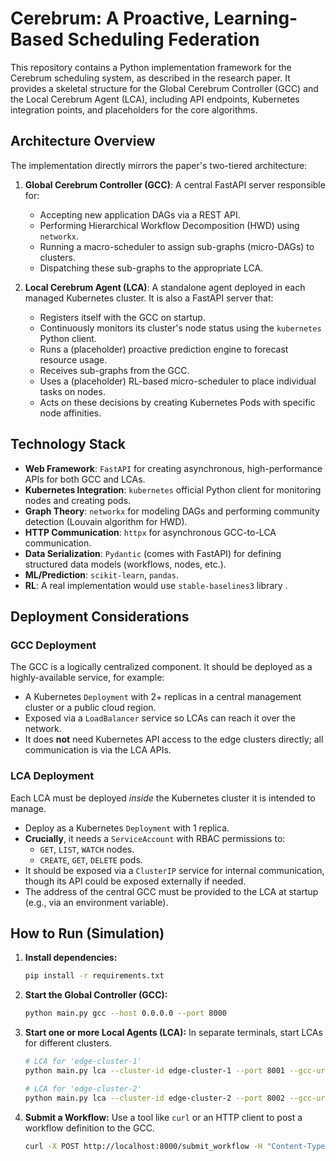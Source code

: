 # Cerebrum: A Proactive, Learning-Based Scheduling Federation

This repository contains a Python implementation framework for the Cerebrum scheduling system, as described in the research paper. It provides a skeletal structure for the Global Cerebrum Controller (GCC) and the Local Cerebrum Agent (LCA), including API endpoints, Kubernetes integration points, and placeholders for the core algorithms.

## Architecture Overview

The implementation directly mirrors the paper's two-tiered architecture:

1.  **Global Cerebrum Controller (GCC)**: A central FastAPI server responsible for:
    *   Accepting new application DAGs via a REST API.
    *   Performing Hierarchical Workflow Decomposition (HWD) using `networkx`.
    *   Running a macro-scheduler to assign sub-graphs (micro-DAGs) to clusters.
    *   Dispatching these sub-graphs to the appropriate LCA.

2.  **Local Cerebrum Agent (LCA)**: A standalone agent deployed in each managed Kubernetes cluster. It is also a FastAPI server that:
    *   Registers itself with the GCC on startup.
    *   Continuously monitors its cluster's node status using the `kubernetes` Python client.
    *   Runs a (placeholder) proactive prediction engine to forecast resource usage.
    *   Receives sub-graphs from the GCC.
    *   Uses a (placeholder) RL-based micro-scheduler to place individual tasks on nodes.
    *   Acts on these decisions by creating Kubernetes Pods with specific node affinities.

## Technology Stack

*   **Web Framework**: `FastAPI` for creating asynchronous, high-performance APIs for both GCC and LCAs.
*   **Kubernetes Integration**: `kubernetes` official Python client for monitoring nodes and creating pods.
*   **Graph Theory**: `networkx` for modeling DAGs and performing community detection (Louvain algorithm for HWD).
*   **HTTP Communication**: `httpx` for asynchronous GCC-to-LCA communication.
*   **Data Serialization**: `Pydantic` (comes with FastAPI) for defining structured data models (workflows, nodes, etc.).
*   **ML/Prediction**: `scikit-learn`, `pandas`.
*   **RL**: A real implementation would use   `stable-baselines3` library .

## Deployment Considerations

### GCC Deployment
The GCC is a logically centralized component. It should be deployed as a highly-available service, for example:
*   A Kubernetes `Deployment` with 2+ replicas in a central management cluster or a public cloud region.
*   Exposed via a `LoadBalancer` service so LCAs can reach it over the network.
*   It does **not** need Kubernetes API access to the edge clusters directly; all communication is via the LCA APIs.

### LCA Deployment
Each LCA must be deployed *inside* the Kubernetes cluster it is intended to manage.
*   Deploy as a Kubernetes `Deployment` with 1 replica.
*   **Crucially**, it needs a `ServiceAccount` with RBAC permissions to:
    *   `GET`, `LIST`, `WATCH` nodes.
    *   `CREATE`, `GET`, `DELETE` pods.
*   It should be exposed via a `ClusterIP` service for internal communication, though its API could be exposed externally if needed.
*   The address of the central GCC must be provided to the LCA at startup (e.g., via an environment variable).

## How to Run (Simulation)

1.  **Install dependencies:**
    ```bash
    pip install -r requirements.txt
    ```

2.  **Start the Global Controller (GCC):**
    ```bash
    python main.py gcc --host 0.0.0.0 --port 8000
    ```

3.  **Start one or more Local Agents (LCA):**
    In separate terminals, start LCAs for different clusters.
    ```bash
    # LCA for 'edge-cluster-1'
    python main.py lca --cluster-id edge-cluster-1 --port 8001 --gcc-url http://localhost:8000

    # LCA for 'edge-cluster-2'
    python main.py lca --cluster-id edge-cluster-2 --port 8002 --gcc-url http://localhost:8000
    ```

4.  **Submit a Workflow:**
    Use a tool like `curl` or an HTTP client to post a workflow definition to the GCC.
    ```bash
    curl -X POST http://localhost:8000/submit_workflow -H "Content-Type: application/json" -d @sample_workflow.json
    ```